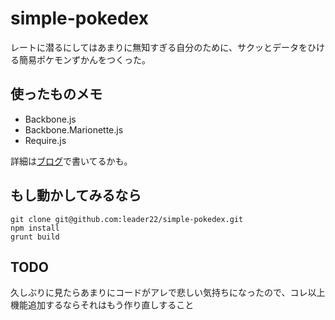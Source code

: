 # simple-pokedex
レートに潜るにしてはあまりに無知すぎる自分のために、サクッとデータをひける簡易ポケモンずかんをつくった。

## 使ったものメモ
- Backbone.js
- Backbone.Marionette.js
- Require.js

詳細は[ブログ](http://lealog.hateblo.jp/)で書いてるかも。

## もし動かしてみるなら
```
git clone git@github.com:leader22/simple-pokedex.git
npm install
grunt build
```

## TODO
久しぶりに見たらあまりにコードがアレで悲しい気持ちになったので、コレ以上機能追加するならそれはもう作り直しすること
